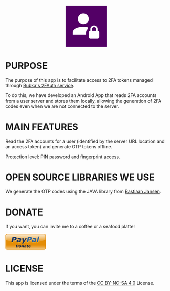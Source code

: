 <P ALIGN="CENTER"><IMG WIDTH="128" SRC="app/src/main/ic_launcher.png"></P>

# PURPOSE

The purpose of this app is to facilitate access to 2FA tokens managed through <A HREF="https://github.com/Bubka/2FAuth">Bubka's 2FAuth service</A>.

To do this, we have developed an Android App that reads 2FA accounts from a user server and stores them locally, allowing the generation of 2FA codes even when we are not connected to the server.

# MAIN FEATURES

Read the 2FA accounts for a user (identified by the server URL location and an access token) and generate OTP tokens offline.

Protection level: PIN password and fingerprint access.

# OPEN SOURCE LIBRARIES WE USE

We generate the OTP codes using the JAVA library from <A HREF="https://github.com/BastiaanJansen/otp-java">Bastiaan Jansen</A>.

# DONATE

If you want, you can invite me to a coffee or a seafood platter

<A HREF="https://www.paypal.com/donate/?hosted_button_id=L46URT58CQNDJ"><IMG SRC="assets/paypal.png"></A>

# LICENSE

This app is licensed under the terms of the <A HREF="https://creativecommons.org/licenses/by-nc-sa/4.0/deed.en">CC BY-NC-SA 4.0</A> License.




